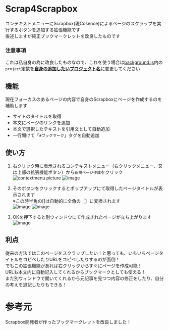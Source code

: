 # Scrap4Scrapbox
コンテキストメニューにScrapbox(現Cosence)によるページのスクラップを実行するボタンを追加する拡張機能です  
後述しますが純正ブックマークレットを改良したものです  

### 注意事項
これは私自身の為に改良したものなので、これを使う場合は[background.js](background.js)内の`project`定数を<ins>**自身の追加したいプロジェクト名**</ins>に変更してください  

## 機能
現在フォーカスのあるページの内容で自身のScrapboxにページを作成するのを補助します  
- サイトのタイトルを取得
- 本文にページのリンクを追加
- 本文で選択したテキストを引用文として自動追加
- 一行開けて「`#ブックマーク`」タグを自動追加

## 使い方
1. 右クリック時に表示されるコンテキストメニュー（右クリックメニュー、又は上部の拡張機能ボタン）から`新規ページ作成`をクリック  
![contextmenu picture](https://github.com/user-attachments/assets/341f9ce1-2950-44e6-9688-4087cc2f5822)
![image](https://github.com/user-attachments/assets/153bdcda-e332-44d8-be16-106fbb7094da)

1. そのボタンをクリックするとポップアップにて取得したページタイトルが表示されます  
※この時半角の[]は自動的に全角の［］に変換されます  
![image](https://github.com/user-attachments/assets/7c20dec5-3cbd-4e52-8593-d9494cc9acdc)
![image](https://github.com/user-attachments/assets/b4b7cfec-08b2-4022-9d77-364be88af332)

3. OKを押下すると別ウィンドウにて作成されたページが立ち上がります  
![image](https://github.com/user-attachments/assets/de9b7a19-0657-41bc-98a8-adf2667049d2)

## 利点
従来の方法ではこのページをスクラップしたい！と思っても、いちいちページタイトルをコピペしたりURLをコピペしたりするのが面倒！  
でもこの拡張機能があれば右クリックからすぐにページを作成可能！  
URLも本文内に自動記入してくれるからブックマークとしても使える！  
また別ウィンドウで開いてくれるから元記事を見つつ内容の修正をしたり、自分の考えを追記したりもできる！  

# 参考元
Scrapbox開発者が作ったブックマークレットを改良しました！  
